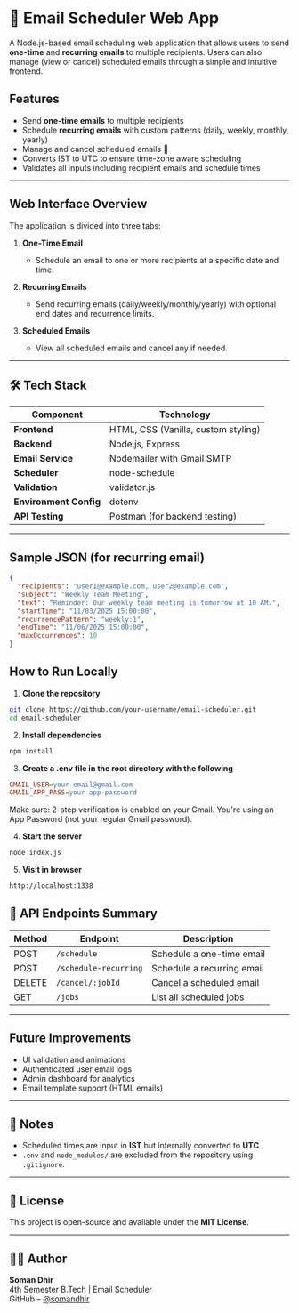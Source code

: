 # 📧 Email Scheduler Web App

A Node.js-based email scheduling web application that allows users to send **one-time** and **recurring emails** to multiple recipients. Users can also manage (view or cancel) scheduled emails through a simple and intuitive frontend.

## Features

-  Send **one-time emails** to multiple recipients
-  Schedule **recurring emails** with custom patterns (daily, weekly, monthly, yearly)
-  Manage and cancel scheduled emails 📅
-  Converts IST to UTC to ensure time-zone aware scheduling
-  Validates all inputs including recipient emails and schedule times

---

##  Web Interface Overview

The application is divided into three tabs:

1. **One-Time Email**  
   - Schedule an email to one or more recipients at a specific date and time.

2. **Recurring Emails**  
   - Send recurring emails (daily/weekly/monthly/yearly) with optional end dates and recurrence limits.

3. **Scheduled Emails**  
   - View all scheduled emails and cancel any if needed.

---

## 🛠️ Tech Stack

| Component | Technology |
|----------|-------------|
| **Frontend** | HTML, CSS (Vanilla, custom styling) |
| **Backend** | Node.js, Express |
| **Email Service** | Nodemailer with Gmail SMTP |
| **Scheduler** | node-schedule |
| **Validation** | validator.js |
| **Environment Config** | dotenv |
| **API Testing** | Postman (for backend testing)

---

## Sample JSON (for recurring email)
```json
{
  "recipients": "user1@example.com, user2@example.com",
  "subject": "Weekly Team Meeting",
  "text": "Reminder: Our weekly team meeting is tomorrow at 10 AM.",
  "startTime": "11/03/2025 15:00:00",
  "recurrencePattern": "weekly:1",
  "endTime": "11/06/2025 15:00:00",
  "maxOccurrences": 10
}
```

##  How to Run Locally

1. **Clone the repository**

```bash
git clone https://github.com/your-username/email-scheduler.git
cd email-scheduler
```
2. **Install dependencies**
```bash
npm install
```

3. **Create a .env file in the root directory with the following**
```ini
GMAIL_USER=your-email@gmail.com
GMAIL_APP_PASS=your-app-password
```
Make sure:
2-step verification is enabled on your Gmail.
You're using an App Password (not your regular Gmail password).

4. **Start the server**
```bash
node index.js
```

5. **Visit in browser**
```bash
http://localhost:1338
```

## 📡 API Endpoints Summary

| Method | Endpoint               | Description                  |
|--------|------------------------|------------------------------|
| POST   | `/schedule`            | Schedule a one-time email    |
| POST   | `/schedule-recurring`  | Schedule a recurring email   |
| DELETE | `/cancel/:jobId`       | Cancel a scheduled email     |
| GET    | `/jobs`                | List all scheduled jobs      |

---

## Future Improvements

- UI validation and animations  
- Authenticated user email logs  
- Admin dashboard for analytics  
- Email template support (HTML emails)

---

## 📝 Notes

- Scheduled times are input in **IST** but internally converted to **UTC**.
- `.env` and `node_modules/` are excluded from the repository using `.gitignore`.

---

## 📄 License

This project is open-source and available under the **MIT License**.

---

## 🙋‍♂️ Author

**Soman Dhir**  
4th Semester B.Tech | Email Scheduler  
GitHub – [@somandhir](https://github.com/somandhir)
